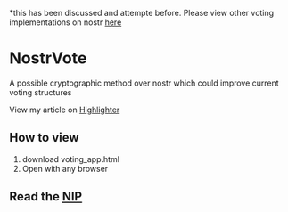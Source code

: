 *this has been discussed and attempte before. Please view other voting implementations on nostr [here](https://github.com/therealsupermax/NostrVote/blob/main/past%20nostr%20voting%20attempts.md)
# NostrVote
A possible cryptographic method over nostr which could improve current voting structures

View my article on [Highlighter](https://highlighter.com/a/naddr1qvzqqqr4gupzptssprfrjv9hwmqcpyhka26pujcflnelq0ekgxcmfehw82skd4mqqpsyummnw3ez65n9wehkcat5d9hkut2sdaehx6tzd3jj65m0d36hg6t0deej6ar0946xsefdf4shg6r9d4shg6trv9kz6jtdwphhxumfvf5kc6t5d9jhxtt0vck4vmm5d9hxwt2n09ehgetdwvkn2eryd3jxsuekeyx)



## How to view
1. download voting_app.html
2. Open with any browser


## Read the [NIP](https://github.com/therealsupermax/NostrVote/blob/main/NIP_X__Decentralized%20Voting.md)
